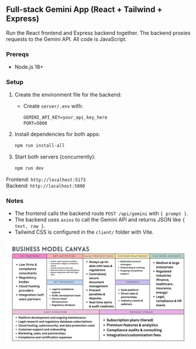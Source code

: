 ## Full-stack Gemini App (React + Tailwind + Express)

Run the React frontend and Express backend together. The backend proxies requests to the Gemini API. All code is JavaScript.

### Prereqs
- Node.js 18+

### Setup
1. Create the environment file for the backend:
   - Create `server/.env` with:
     ```
     GEMINI_API_KEY=your_api_key_here
     PORT=5000
     ```

2. Install dependencies for both apps:
   ```bash
   npm run install-all
   ```

3. Start both servers (concurrently):
   ```bash
   npm run dev
   ```

Frontend: `http://localhost:5173`  
Backend: `http://localhost:5000`

### Notes
- The frontend calls the backend route `POST /api/gemini` with `{ prompt }`.
- The backend uses `axios` to call the Gemini API and returns JSON like `{ text, raw }`.
- Tailwind CSS is configured in the `client/` folder with Vite.


![Business Module](assets/businessmodule.png)